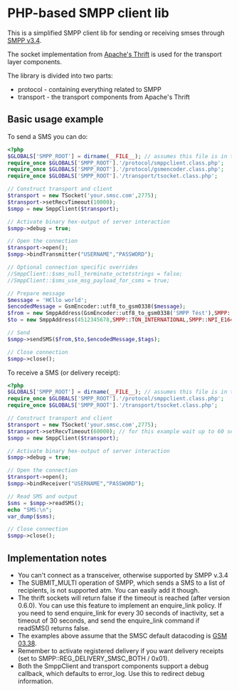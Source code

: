 PHP-based SMPP client lib
=============

This is a simplified SMPP client lib for sending or receiving smses through [SMPP v3.4](http://www.smsforum.net/SMPP_v3_4_Issue1_2.zip).

The socket implementation from [Apache's Thrift](http://thrift.apache.org/) is used for the transport layer components. 

The library is divided into two parts:

 - protocol - containing everything related to SMPP
 - transport - the transport components from Apache's Thrift

Basic usage example
-----

To send a SMS you can do:

``` php
<?php
$GLOBALS['SMPP_ROOT'] = dirname(__FILE__); // assumes this file is in the root
require_once $GLOBALS['SMPP_ROOT'].'/protocol/smppclient.class.php';
require_once $GLOBALS['SMPP_ROOT'].'/protocol/gsmencoder.class.php';
require_once $GLOBALS['SMPP_ROOT'].'/transport/tsocket.class.php';

// Construct transport and client
$transport = new TSocket('your.smsc.com',2775);
$transport->setRecvTimeout(10000);
$smpp = new SmppClient($transport);

// Activate binary hex-output of server interaction
$smpp->debug = true;

// Open the connection
$transport->open();
$smpp->bindTransmitter("USERNAME","PASSWORD");

// Optional connection specific overrides
//SmppClient::$sms_null_terminate_octetstrings = false;
//SmppClient::$sms_use_msg_payload_for_csms = true;

// Prepare message
$message = 'H€llo world';
$encodedMessage = GsmEncoder::utf8_to_gsm0338($message);
$from = new SmppAddress(GsmEncoder::utf8_to_gsm0338('SMPP Tést'),SMPP::TON_ALPHANUMERIC);
$to = new SmppAddress(4512345678,SMPP::TON_INTERNATIONAL,SMPP::NPI_E164);

// Send
$smpp->sendSMS($from,$to,$encodedMessage,$tags);

// Close connection
$smpp->close();
```

To receive a SMS (or delivery receipt):

``` php
<?php
$GLOBALS['SMPP_ROOT'] = dirname(__FILE__); // assumes this file is in the root
require_once $GLOBALS['SMPP_ROOT'].'/protocol/smppclient.class.php';
require_once $GLOBALS['SMPP_ROOT'].'/transport/tsocket.class.php';

// Construct transport and client
$transport = new TSocket('your.smsc.com',2775);
$transport->setRecvTimeout(60000); // for this example wait up to 60 seconds for data
$smpp = new SmppClient($transport);

// Activate binary hex-output of server interaction
$smpp->debug = true;

// Open the connection
$transport->open();
$smpp->bindReceiver("USERNAME","PASSWORD");

// Read SMS and output
$sms = $smpp->readSMS();
echo "SMS:\n";
var_dump($sms);

// Close connection
$smpp->close();
```

Implementation notes
-----

 - You can't connect as a transceiver, otherwise supported by SMPP v.3.4
 - The SUBMIT_MULTI operation of SMPP, which sends a SMS to a list of recipients, is not supported atm. You can easily add it though.
 - The thrift sockets will return false if the timeout is reached (after version 0.6.0). 
   You can use this feature to implement an enquire_link policy. If you need to send enquire_link for every 30 seconds of inactivity, 
   set a timeout of 30 seconds, and send the enquire_link command if readSMS() returns false.
 - The examples above assume that the SMSC default datacoding is [GSM 03.38](http://en.wikipedia.org/wiki/GSM_03.38).
 - Remember to activate registered delivery if you want delivery receipts (set to SMPP::REG_DELIVERY_SMSC_BOTH / 0x01).
 - Both the SmppClient and transport components support a debug callback, which defaults to error_log. Use this to redirect debug information.